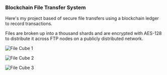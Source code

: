 ### Blockchain File Transfer System

Here's my project based of secure file transfers using a blockchain ledger to record transactions.

Files are broken up into a thousand shards and are encrypted with AES-128 to distribute it across FTP nodes on a publicly distributed network. 

![File Cube 1](https://github.com/WilliamThomas-sec/Blockchain-File-Transfar-System/blob/master/FileCube-img1.png)

![File Cube 2](https://github.com/WilliamThomas-sec/Blockchain-File-Transfar-System/blob/master/FileCube-img2.png)

![File Cube 3](https://github.com/WilliamThomas-sec/Blockchain-File-Transfar-System/blob/master/FileCub-img3.png)
